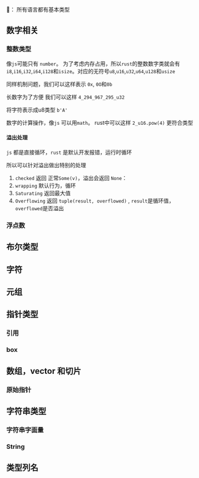 
🤔： 所有语言都有基本类型

## 数字相关

### 整数类型

像`js`可能只有 `number`。 为了考虑内存占用，所以`rust`的整数数字类就会有`i8`,`i16`,`i32`,`i64`,`i128`和`isize`。对应的无符号`u8`,`u16`,`u32`,`u64`,`u128`和`usize`

同样机制问题，我们可以这样表示 `0x`, `0O`和`0b`

长数字为了方便 我们可以这样 `4_294_967_295_u32`

将字符表示成u8类型 `b'A'`

数字的计算操作，像`js` 可以用`math`。 rust中可以这样 `2_u16.pow(4)` 更符合类型

#### 溢出处理

`js` 都是直接循环，`rust` 是默认开发报错，运行时循环

所以可以针对溢出做出特别的处理

1. `checked` 返回 正常`Some(v)`，溢出会返回 `None`： 
2. `wrapping` 默认行为，循环
3. `Saturating` 返回最大值
4. `Overflowing`  返回 `tuple(result, overflowed)` , `result`是循环值，`overflowed`是否溢出 
 


### 浮点数

## 布尔类型

## 字符

## 元组

## 指针类型

### 引用

### box

## 数组，vector 和切片


### 原始指针

## 字符串类型

### 字符串字面量

### String

## 类型列名

